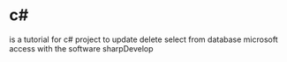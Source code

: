 # c#
is a tutorial for c# project to update delete select from database microsoft access with the software sharpDevelop
